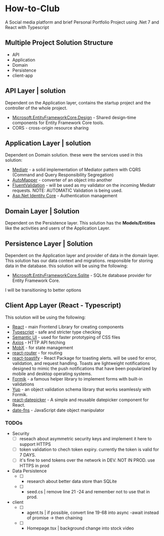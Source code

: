 # How-to-Club
A Social media platform and brief Personal Portfolio Project using .Net 7 and React with Typescript

## Multiple Project Solution Structure 
- API
- Application
- Domain
- Persistence
- client-app

## API Layer | solution
Dependent on the Application layer, contains the startup project and the controller of the whole project. 
- [Microsoft.EntityFrameworkCore.Design](https://www.nuget.org/packages/Microsoft.EntityFrameworkCore.Design/) - Shared design-time components for Entity Framework Core tools.
- CORS - cross-origin resource sharing

## Application Layer | solution
Dependent on Domain solution. these were the services used in this solution:
- [Mediatr](https://www.nuget.org/packages/MediatR#readme-body-tab) -  a solid implementation of Mediator pattern with CQRS (Command and Query Responsibility Segregation)
- [AutoMapper](https://www.nuget.org/packages/AutoMapper.Extensions.Microsoft.DependencyInjection/) - converter of an object into another
- [FluentValidation](https://docs.fluentvalidation.net/en/latest/aspnet.html) - will be used as my validator on the incoming Mediatr requests. NOTE: AUTOMATIC Validation is being used.
- [Asp.Net Identity Core](https://learn.microsoft.com/en-us/aspnet/core/security/authentication/identity?view=aspnetcore-7.0&tabs=visual-studio) - Authentication management

## Domain Layer | Solution
Dependent on the Persistence layer. This solution has the **Models/Entities** like the activities and users of the Application Layer.

## Persistence Layer | Solution
Dependent on the Application layer and provider of data in the domain layer.
This solution has our data context and migrations. responsible for storing data in the database.
this solution will be using the following: 
- [Microsoft.EntityFrameworkCore.Sqlite](https://www.nuget.org/packages/Microsoft.EntityFrameworkCore.Sqlite/8.0.0-preview.4.23259.3) - SQLite database provider for Entity Framework Core.

I will be transitioning to better options

## Client App Layer (React - Typescript)
This solution will be using the following:
- [React](https://react.dev/reference/react) - main Frontend Library for creating components
- [Typescript](https://www.typescriptlang.org/docs/) - safe and stricter type checking
- [Semantic UI](https://semantic-ui.com/introduction/getting-started.html) - used for faster prototyping of CSS files
- [Axios](https://axios-http.com/docs/intro) - HTTP API fetching 
- [MobX](https://mobx.js.org/react-integration.html) - for state management 
- [react-router](https://reactrouter.com/en/main) - for routing
- [react-toastify](https://fkhadra.github.io/react-toastify/introduction) - React Package for toasting alerts. will be used for error, validation, and request handling. Toasts are lightweight notifications designed to mimic the push notifications that have been popularized by mobile and desktop operating systems.
- [Formik](https://formik.org/docs/overview) - a famous helper library to implement forms with built-in validations
- [Yup](https://github.com/jquense/yup) - an object validation schema library that works seamlessly with Formik.
- [react-datepicker](https://reactdatepicker.com/) - A simple and reusable datepicker component for React.
- [date-fns](https://date-fns.org/docs/Getting-Started) - JavaScript date object manipulator 


### TODOs

- Security
    - [ ] reseach about asymmetric security keys and implement it here to support HTTPS
    - [ ] token validation to chech token expiry. currently the token is valid for 7 DAYS.
    - [ ] it's fine to send tokens over the network in DEV. NOT IN PROD. use HTTPS in prod

- Data Persistence
    - [ ] - research about better data store than SQLite
    - [ ] - seed.cs |  remove line 21 -24 and remember not to use that in prod. 

- client
    - [ ] - agent.ts |  if possible, convert line 19-68 into async -await instead of promise -> then chaining
    - [ ] - Homepage.tsx | background change into stock video